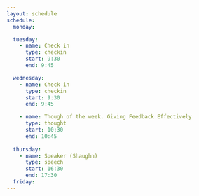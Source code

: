 ```yaml
---
layout: schedule
schedule:
  monday:

  tuesday:
    - name: Check in
      type: checkin
      start: 9:30
      end: 9:45

  wednesday:
    - name: Check in
      type: checkin
      start: 9:30
      end: 9:45

    - name: Though of the week. Giving Feedback Effectively
      type: thought
      start: 10:30
      end: 10:45
      
  thursday:
    - name: Speaker (Shaughn)
      type: speech
      start: 16:30
      end: 17:30
  friday:
---
```

